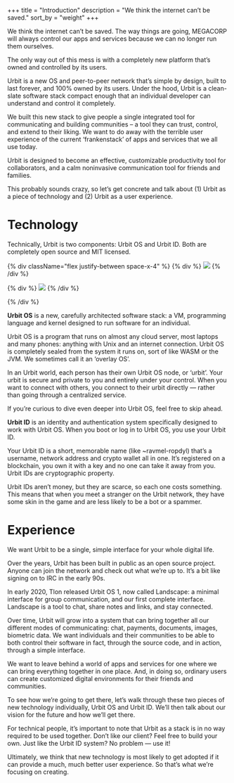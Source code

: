 +++
title = "Introduction"
description = "We think the internet can’t be saved."
sort_by = "weight"
+++

We think the internet can’t be saved. The way things are going, MEGACORP will always control our apps and services because we can no longer run them ourselves.

The only way out of this mess is with a completely new platform that’s owned and controlled by its users.

Urbit is a new OS and peer-to-peer network that’s simple by design, built to last forever, and 100% owned by its users. Under the hood, Urbit is a clean-slate software stack compact enough that an individual developer can understand and control it completely.

We built this new stack to give people a single integrated tool for communicating and building communities – a tool they can trust, control, and extend to their liking. We want to do away with the terrible user experience of the current ‘frankenstack’ of apps and services that we all use today.

Urbit is designed to become an effective, customizable productivity tool for collaborators, and a calm noninvasive communication tool for friends and families.

This probably sounds crazy, so let’s get concrete and talk about (1) Urbit as a piece of technology and (2) Urbit as a user experience.

# Technology

Technically, Urbit is two components: Urbit OS and Urbit ID.  Both are completely open source and MIT licensed.

{% div className="flex justify-between space-x-4" %}
{% div %}
![](https://media.urbit.org/site/understanding-urbit/uu-intro-2.svg) 
{% /div %}

{% div %}
![](https://media.urbit.org/site/understanding-urbit/uu-intro-3.svg)
{% /div %}

{% /div %}

**Urbit OS** is a new, carefully architected software stack: a VM, programming language and kernel designed to run software for an individual.

Urbit OS is a program that runs on almost any cloud server, most laptops and many phones: anything with Unix and an internet connection. Urbit OS is completely sealed from the system it runs on, sort of like WASM or the JVM. We sometimes call it an ‘overlay OS’.

In an Urbit world, each person has their own Urbit OS node, or ‘urbit’. Your urbit is secure and private to you and entirely under your control. When you want to connect with others, you connect to their urbit directly — rather than going through a centralized service.

If you’re curious to dive even deeper into Urbit OS, feel free to skip ahead.

**Urbit ID** is an identity and authentication system specifically designed to work with Urbit OS. When you boot or log in to Urbit OS, you use your Urbit ID.

Your Urbit ID is a short, memorable name (like ~ravmel-ropdyl) that’s a username, network address and crypto wallet all in one. It’s registered on a blockchain, you own it with a key and no one can take it away from you. Urbit IDs are cryptographic property.

Urbit IDs aren’t money, but they are scarce, so each one costs something. This means that when you meet a stranger on the Urbit network, they have some skin in the game and are less likely to be a bot or a spammer.

# Experience

We want Urbit to be a single, simple interface for your whole digital life.

Over the years, Urbit has been built in public as an open source project. Anyone can join the network and check out what we’re up to. It’s a bit like signing on to IRC in the early 90s.

In early 2020, Tlon released Urbit OS 1, now called Landscape: a minimal interface for group communication, and our first complete interface. Landscape is a tool to chat, share notes and links, and stay connected.

Over time, Urbit will grow into a system that can bring together all our different modes of communicating: chat, payments, documents, images, biometric data. We want individuals and their communities to be able to both control their software in fact, through the source code, and in action, through a simple interface.

We want to leave behind a world of apps and services for one where we can bring everything together in one place. And, in doing so, ordinary users can create customized digital environments for their friends and communities.

To see how we’re going to get there, let’s walk through these two pieces of new technology individually, Urbit OS and Urbit ID. We’ll then talk about our vision for the future and how we’ll get there.

For technical people, it’s important to note that Urbit as a stack is in no way required to be used together. Don’t like our client? Feel free to build your own. Just like the Urbit ID system? No problem — use it!

Ultimately, we think that new technology is most likely to get adopted if it can provide a much, much better user experience. So that’s what we’re focusing on creating.
